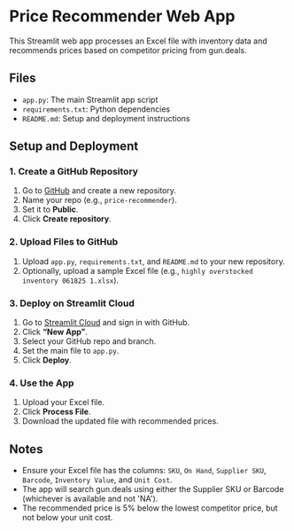 
# Price Recommender Web App

This Streamlit web app processes an Excel file with inventory data and recommends prices based on competitor pricing from gun.deals.

## Files

- `app.py`: The main Streamlit app script
- `requirements.txt`: Python dependencies
- `README.md`: Setup and deployment instructions

## Setup and Deployment

### 1. Create a GitHub Repository

1. Go to [GitHub](https://github.com) and create a new repository.
2. Name your repo (e.g., `price-recommender`).
3. Set it to **Public**.
4. Click **Create repository**.

### 2. Upload Files to GitHub

1. Upload `app.py`, `requirements.txt`, and `README.md` to your new repository.
2. Optionally, upload a sample Excel file (e.g., `highly overstocked inventory 061825 1.xlsx`).

### 3. Deploy on Streamlit Cloud

1. Go to [Streamlit Cloud](https://streamlit.io/cloud) and sign in with GitHub.
2. Click **“New App”**.
3. Select your GitHub repo and branch.
4. Set the main file to `app.py`.
5. Click **Deploy**.

### 4. Use the App

1. Upload your Excel file.
2. Click **Process File**.
3. Download the updated file with recommended prices.

## Notes

- Ensure your Excel file has the columns: `SKU`, `On Hand`, `Supplier SKU`, `Barcode`, `Inventory Value`, and `Unit Cost`.
- The app will search gun.deals using either the Supplier SKU or Barcode (whichever is available and not 'NA').
- The recommended price is 5% below the lowest competitor price, but not below your unit cost.
